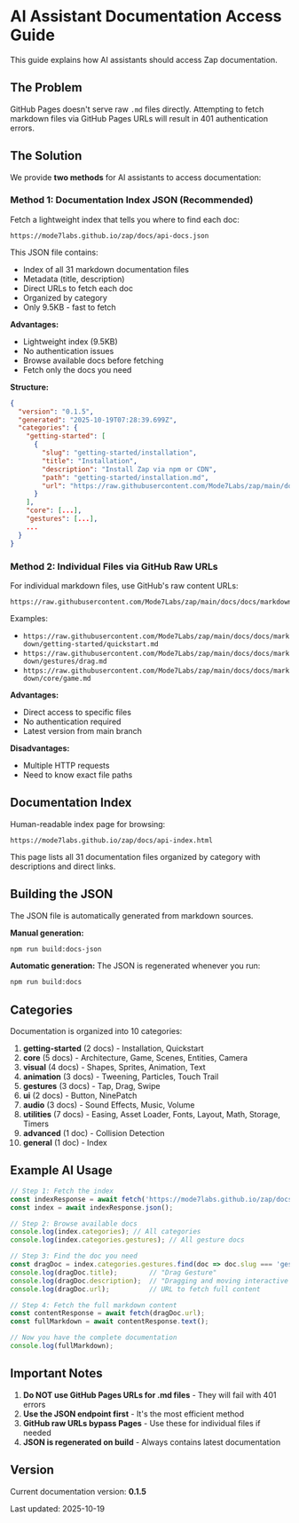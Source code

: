 # AI Assistant Documentation Access Guide

This guide explains how AI assistants should access Zap documentation.

## The Problem

GitHub Pages doesn't serve raw `.md` files directly. Attempting to fetch markdown files via GitHub Pages URLs will result in 401 authentication errors.

## The Solution

We provide **two methods** for AI assistants to access documentation:

### Method 1: Documentation Index JSON (Recommended)

Fetch a lightweight index that tells you where to find each doc:

```
https://mode7labs.github.io/zap/docs/api-docs.json
```

This JSON file contains:
- Index of all 31 markdown documentation files
- Metadata (title, description)
- Direct URLs to fetch each doc
- Organized by category
- Only 9.5KB - fast to fetch

**Advantages:**
- Lightweight index (9.5KB)
- No authentication issues
- Browse available docs before fetching
- Fetch only the docs you need

**Structure:**
```json
{
  "version": "0.1.5",
  "generated": "2025-10-19T07:28:39.699Z",
  "categories": {
    "getting-started": [
      {
        "slug": "getting-started/installation",
        "title": "Installation",
        "description": "Install Zap via npm or CDN",
        "path": "getting-started/installation.md",
        "url": "https://raw.githubusercontent.com/Mode7Labs/zap/main/docs/docs/markdown/getting-started/installation.md"
      }
    ],
    "core": [...],
    "gestures": [...],
    ...
  }
}
```

### Method 2: Individual Files via GitHub Raw URLs

For individual markdown files, use GitHub's raw content URLs:

```
https://raw.githubusercontent.com/Mode7Labs/zap/main/docs/docs/markdown/{category}/{file}.md
```

Examples:
- `https://raw.githubusercontent.com/Mode7Labs/zap/main/docs/docs/markdown/getting-started/quickstart.md`
- `https://raw.githubusercontent.com/Mode7Labs/zap/main/docs/docs/markdown/gestures/drag.md`
- `https://raw.githubusercontent.com/Mode7Labs/zap/main/docs/docs/markdown/core/game.md`

**Advantages:**
- Direct access to specific files
- No authentication required
- Latest version from main branch

**Disadvantages:**
- Multiple HTTP requests
- Need to know exact file paths

## Documentation Index

Human-readable index page for browsing:
```
https://mode7labs.github.io/zap/docs/api-index.html
```

This page lists all 31 documentation files organized by category with descriptions and direct links.

## Building the JSON

The JSON file is automatically generated from markdown sources.

**Manual generation:**
```bash
npm run build:docs-json
```

**Automatic generation:**
The JSON is regenerated whenever you run:
```bash
npm run build:docs
```

## Categories

Documentation is organized into 10 categories:

1. **getting-started** (2 docs) - Installation, Quickstart
2. **core** (5 docs) - Architecture, Game, Scenes, Entities, Camera
3. **visual** (4 docs) - Shapes, Sprites, Animation, Text
4. **animation** (3 docs) - Tweening, Particles, Touch Trail
5. **gestures** (3 docs) - Tap, Drag, Swipe
6. **ui** (2 docs) - Button, NinePatch
7. **audio** (3 docs) - Sound Effects, Music, Volume
8. **utilities** (7 docs) - Easing, Asset Loader, Fonts, Layout, Math, Storage, Timers
9. **advanced** (1 doc) - Collision Detection
10. **general** (1 doc) - Index

## Example AI Usage

```javascript
// Step 1: Fetch the index
const indexResponse = await fetch('https://mode7labs.github.io/zap/docs/api-docs.json');
const index = await indexResponse.json();

// Step 2: Browse available docs
console.log(index.categories); // All categories
console.log(index.categories.gestures); // All gesture docs

// Step 3: Find the doc you need
const dragDoc = index.categories.gestures.find(doc => doc.slug === 'gestures/drag');
console.log(dragDoc.title);        // "Drag Gesture"
console.log(dragDoc.description);  // "Dragging and moving interactive entities"
console.log(dragDoc.url);          // URL to fetch full content

// Step 4: Fetch the full markdown content
const contentResponse = await fetch(dragDoc.url);
const fullMarkdown = await contentResponse.text();

// Now you have the complete documentation
console.log(fullMarkdown);
```

## Important Notes

1. **Do NOT use GitHub Pages URLs for .md files** - They will fail with 401 errors
2. **Use the JSON endpoint first** - It's the most efficient method
3. **GitHub raw URLs bypass Pages** - Use these for individual files if needed
4. **JSON is regenerated on build** - Always contains latest documentation

## Version

Current documentation version: **0.1.5**

Last updated: 2025-10-19
